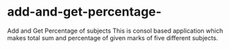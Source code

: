 # add-and-get-percentage-
Add and Get Percentage of subjects This is consol based application which makes total sum and percentage of given marks of five different subjects.
